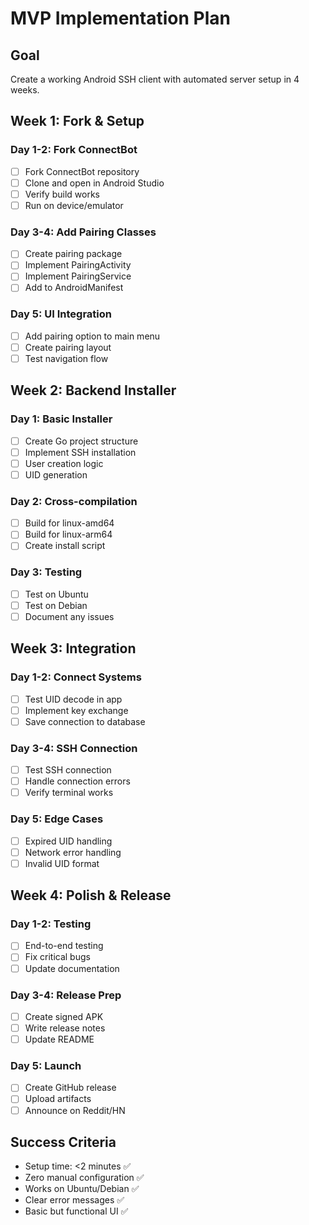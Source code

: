 # MVP Implementation Plan

## Goal
Create a working Android SSH client with automated server setup in 4 weeks.

## Week 1: Fork & Setup

### Day 1-2: Fork ConnectBot
- [ ] Fork ConnectBot repository
- [ ] Clone and open in Android Studio
- [ ] Verify build works
- [ ] Run on device/emulator

### Day 3-4: Add Pairing Classes
- [ ] Create pairing package
- [ ] Implement PairingActivity
- [ ] Implement PairingService
- [ ] Add to AndroidManifest

### Day 5: UI Integration
- [ ] Add pairing option to main menu
- [ ] Create pairing layout
- [ ] Test navigation flow

## Week 2: Backend Installer

### Day 1: Basic Installer
- [ ] Create Go project structure
- [ ] Implement SSH installation
- [ ] User creation logic
- [ ] UID generation

### Day 2: Cross-compilation
- [ ] Build for linux-amd64
- [ ] Build for linux-arm64
- [ ] Create install script

### Day 3: Testing
- [ ] Test on Ubuntu
- [ ] Test on Debian
- [ ] Document any issues

## Week 3: Integration

### Day 1-2: Connect Systems
- [ ] Test UID decode in app
- [ ] Implement key exchange
- [ ] Save connection to database

### Day 3-4: SSH Connection
- [ ] Test SSH connection
- [ ] Handle connection errors
- [ ] Verify terminal works

### Day 5: Edge Cases
- [ ] Expired UID handling
- [ ] Network error handling
- [ ] Invalid UID format

## Week 4: Polish & Release

### Day 1-2: Testing
- [ ] End-to-end testing
- [ ] Fix critical bugs
- [ ] Update documentation

### Day 3-4: Release Prep
- [ ] Create signed APK
- [ ] Write release notes
- [ ] Update README

### Day 5: Launch
- [ ] Create GitHub release
- [ ] Upload artifacts
- [ ] Announce on Reddit/HN

## Success Criteria

- Setup time: <2 minutes ✅
- Zero manual configuration ✅
- Works on Ubuntu/Debian ✅
- Clear error messages ✅
- Basic but functional UI ✅
